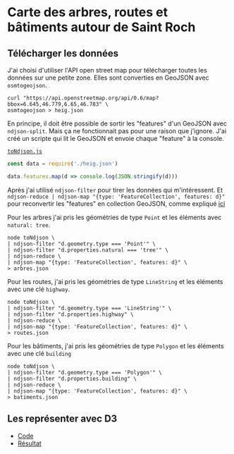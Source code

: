 # Carte des arbres, routes et bâtiments autour de Saint Roch

## Télécharger les données

J'ai choisi d'utiliser l'API open street map pour télécharger toutes les données sur une petite zone. Elles sont converties en GeoJSON avec `osmtogeojson`.

```
curl "https://api.openstreetmap.org/api/0.6/map?bbox=6.645,46.779,6.65,46.783" \
osmtogeojson > heig.json
```

En principe, il doit être possible de sortir les "features" d'un GeoJSON avec `ndjson-split`. Mais ça ne fonctionnait pas pour une raison que j'ignore. J'ai créé un scripte qui lit le GeoJSON et envoie chaque "feature" à la console.

[`toNdjson.js`](toNdjson.js)

```js
const data = require('./heig.json')

data.features.map(d => console.log(JSON.stringify(d)))
```

Après j'ai utilisé `ndjson-filter` pour tirer les données qui m'intéressent. Et `ndjson-reduce | ndjson-map "{type: 'FeatureCollection', features: d}"` pour reconvertir les "features" en collection GeoJSON, comme expliqué [ici](https://github.com/mbostock/ndjson-cli#ndjson_reduce)

Pour les arbres j'ai pris les géométries de type `Point` et les éléments avec `natural: tree`.

```
node toNdjson \
| ndjson-filter "d.geometry.type === 'Point'" \
| ndjson-filter "d.properties.natural === 'tree'" \
| ndjson-reduce \
| ndjson-map "{type: 'FeatureCollection', features: d}" \
> arbres.json
```

Pour les routes, j'ai pris les géométries de type `LineString` et les éléments avec une clé `highway`.

```
node toNdjson \
| ndjson-filter "d.geometry.type === 'LineString'" \
| ndjson-filter "d.properties.highway" \
| ndjson-reduce \
| ndjson-map "{type: 'FeatureCollection', features: d}" \
> routes.json
```

Pour les bâtiments, j'ai pris les géométries de type `Polygon` et les éléments avec une clé `building`

```
node toNdjson \
| ndjson-filter "d.geometry.type === 'Polygon'" \
| ndjson-filter "d.properties.building" \
| ndjson-reduce \
| ndjson-map "{type: 'FeatureCollection', features: d}" \
> batiments.json
```

## Les représenter avec D3

* [Code](src/index.js)
* [Résultat](http://heig-datavis2020.surge.sh/20200403/carte-d3/)